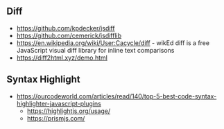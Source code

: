 
Diff
----
* https://github.com/kpdecker/jsdiff
* https://github.com/cemerick/jsdifflib
* https://en.wikipedia.org/wiki/User:Cacycle/diff - wikEd diff is a free JavaScript visual diff library for inline text comparisons
* https://diff2html.xyz/demo.html

Syntax Highlight
----------------
* https://ourcodeworld.com/articles/read/140/top-5-best-code-syntax-highlighter-javascript-plugins
    * https://highlightjs.org/usage/
    * https://prismjs.com/
